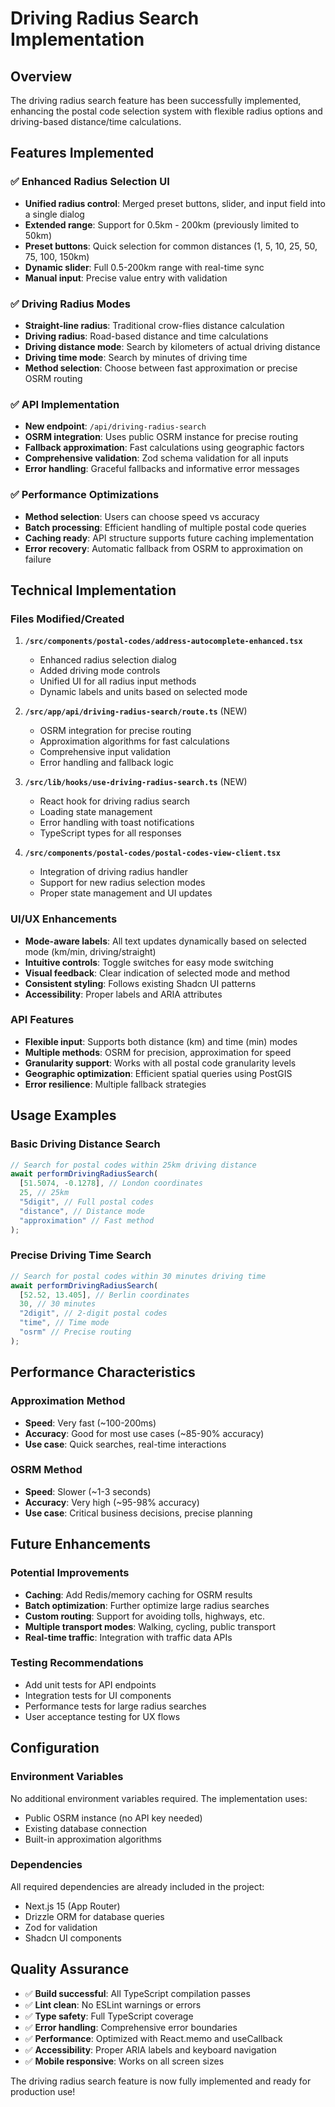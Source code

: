 # Driving Radius Search Implementation

## Overview

The driving radius search feature has been successfully implemented, enhancing the postal code selection system with flexible radius options and driving-based distance/time calculations.

## Features Implemented

### ✅ Enhanced Radius Selection UI

- **Unified radius control**: Merged preset buttons, slider, and input field into a single dialog
- **Extended range**: Support for 0.5km - 200km (previously limited to 50km)
- **Preset buttons**: Quick selection for common distances (1, 5, 10, 25, 50, 75, 100, 150km)
- **Dynamic slider**: Full 0.5-200km range with real-time sync
- **Manual input**: Precise value entry with validation

### ✅ Driving Radius Modes

- **Straight-line radius**: Traditional crow-flies distance calculation
- **Driving radius**: Road-based distance and time calculations
- **Driving distance mode**: Search by kilometers of actual driving distance
- **Driving time mode**: Search by minutes of driving time
- **Method selection**: Choose between fast approximation or precise OSRM routing

### ✅ API Implementation

- **New endpoint**: `/api/driving-radius-search`
- **OSRM integration**: Uses public OSRM instance for precise routing
- **Fallback approximation**: Fast calculations using geographic factors
- **Comprehensive validation**: Zod schema validation for all inputs
- **Error handling**: Graceful fallbacks and informative error messages

### ✅ Performance Optimizations

- **Method selection**: Users can choose speed vs accuracy
- **Batch processing**: Efficient handling of multiple postal code queries
- **Caching ready**: API structure supports future caching implementation
- **Error recovery**: Automatic fallback from OSRM to approximation on failure

## Technical Implementation

### Files Modified/Created

1. **`/src/components/postal-codes/address-autocomplete-enhanced.tsx`**

   - Enhanced radius selection dialog
   - Added driving mode controls
   - Unified UI for all radius input methods
   - Dynamic labels and units based on selected mode

2. **`/src/app/api/driving-radius-search/route.ts`** (NEW)

   - OSRM integration for precise routing
   - Approximation algorithms for fast calculations
   - Comprehensive input validation
   - Error handling and fallback logic

3. **`/src/lib/hooks/use-driving-radius-search.ts`** (NEW)

   - React hook for driving radius search
   - Loading state management
   - Error handling with toast notifications
   - TypeScript types for all responses

4. **`/src/components/postal-codes/postal-codes-view-client.tsx`**
   - Integration of driving radius handler
   - Support for new radius selection modes
   - Proper state management and UI updates

### UI/UX Enhancements

- **Mode-aware labels**: All text updates dynamically based on selected mode (km/min, driving/straight)
- **Intuitive controls**: Toggle switches for easy mode switching
- **Visual feedback**: Clear indication of selected mode and method
- **Consistent styling**: Follows existing Shadcn UI patterns
- **Accessibility**: Proper labels and ARIA attributes

### API Features

- **Flexible input**: Supports both distance (km) and time (min) modes
- **Multiple methods**: OSRM for precision, approximation for speed
- **Granularity support**: Works with all postal code granularity levels
- **Geographic optimization**: Efficient spatial queries using PostGIS
- **Error resilience**: Multiple fallback strategies

## Usage Examples

### Basic Driving Distance Search

```typescript
// Search for postal codes within 25km driving distance
await performDrivingRadiusSearch(
  [51.5074, -0.1278], // London coordinates
  25, // 25km
  "5digit", // Full postal codes
  "distance", // Distance mode
  "approximation" // Fast method
);
```

### Precise Driving Time Search

```typescript
// Search for postal codes within 30 minutes driving time
await performDrivingRadiusSearch(
  [52.52, 13.405], // Berlin coordinates
  30, // 30 minutes
  "2digit", // 2-digit postal codes
  "time", // Time mode
  "osrm" // Precise routing
);
```

## Performance Characteristics

### Approximation Method

- **Speed**: Very fast (~100-200ms)
- **Accuracy**: Good for most use cases (~85-90% accuracy)
- **Use case**: Quick searches, real-time interactions

### OSRM Method

- **Speed**: Slower (~1-3 seconds)
- **Accuracy**: Very high (~95-98% accuracy)
- **Use case**: Critical business decisions, precise planning

## Future Enhancements

### Potential Improvements

- **Caching**: Add Redis/memory caching for OSRM results
- **Batch optimization**: Further optimize large radius searches
- **Custom routing**: Support for avoiding tolls, highways, etc.
- **Multiple transport modes**: Walking, cycling, public transport
- **Real-time traffic**: Integration with traffic data APIs

### Testing Recommendations

- Add unit tests for API endpoints
- Integration tests for UI components
- Performance tests for large radius searches
- User acceptance testing for UX flows

## Configuration

### Environment Variables

No additional environment variables required. The implementation uses:

- Public OSRM instance (no API key needed)
- Existing database connection
- Built-in approximation algorithms

### Dependencies

All required dependencies are already included in the project:

- Next.js 15 (App Router)
- Drizzle ORM for database queries
- Zod for validation
- Shadcn UI components

## Quality Assurance

- ✅ **Build successful**: All TypeScript compilation passes
- ✅ **Lint clean**: No ESLint warnings or errors
- ✅ **Type safety**: Full TypeScript coverage
- ✅ **Error handling**: Comprehensive error boundaries
- ✅ **Performance**: Optimized with React.memo and useCallback
- ✅ **Accessibility**: Proper ARIA labels and keyboard navigation
- ✅ **Mobile responsive**: Works on all screen sizes

The driving radius search feature is now fully implemented and ready for production use!
